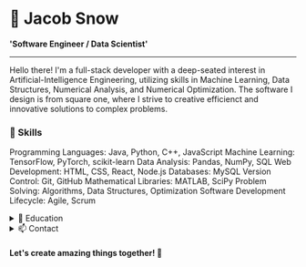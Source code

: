 # 🌇 Jacob Snow

**'Software Engineer / Data Scientist'**

---

Hello there! I'm a full-stack developer with a deep-seated interest in Artificial-Intelligence Engineering, utilizing skills in Machine Learning, Data Structures, Numerical Analysis, and Numerical Optimization. The software I design is from square one, where I strive to creative efficienct and innovative solutions to complex problems.

### 🚀 Skills

Programming Languages: Java, Python, C++, JavaScript
Machine Learning: TensorFlow, PyTorch, scikit-learn
Data Analysis: Pandas, NumPy, SQL
Web Development: HTML, CSS, React, Node.js
Databases: MySQL
Version Control: Git, GitHub
Mathematical Libraries: MATLAB, SciPy
Problem Solving: Algorithms, Data Structures, Optimization
Software Development Lifecycle: Agile, Scrum

<details>
<summary> 🌱 Education </summary>
<br>

**'Bachelor of Science in Mathematics and Computer Science | Western Washington University'**
2018 - 2023
</details>

<details>
<Summary> 📫 Contact </summary>
<br>

Email: [link text](jacobsnow27@gmail.com)
LinkedIn: [link text](linkedin.com/in/jacob-snow-ab29c34)
Feel free to reach out to me if you'd like to discuss any exciting opportunities or collaborate on interesting projects. I'm always open to new challenges and eager to expand my skill set.
</details>

#### Let's create amazing things together! 🚀
